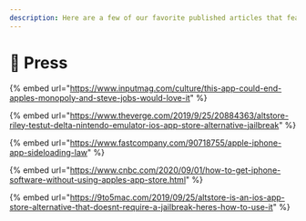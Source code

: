 ```yaml
---
description: Here are a few of our favorite published articles that feature AltStore.
---
```


# 📰 Press

{% embed url="https://www.inputmag.com/culture/this-app-could-end-apples-monopoly-and-steve-jobs-would-love-it" %}

{% embed url="https://www.theverge.com/2019/9/25/20884363/altstore-riley-testut-delta-nintendo-emulator-ios-app-store-alternative-jailbreak" %}

{% embed url="https://www.fastcompany.com/90718755/apple-iphone-app-sideloading-law" %}

{% embed url="https://www.cnbc.com/2020/09/01/how-to-get-iphone-software-without-using-apples-app-store.html" %}

{% embed url="https://9to5mac.com/2019/09/25/altstore-is-an-ios-app-store-alternative-that-doesnt-require-a-jailbreak-heres-how-to-use-it" %}

